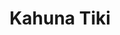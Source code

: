---
layout: place
title: Kahuna Tiki
permalink: /california/north-hollywood/kahuna-tiki.html
stateAbbr: CA
stateName: California
cityName: North Hollywood
seo:
  type: restaurant
  links: null
place_id: ChIJTwdXbvOVwoARomqCBB1qJHA
photos:
  - name: >-
      places/ChIJTwdXbvOVwoARomqCBB1qJHA/photos/AeeoHcKr9zvDn10Egk69iImWuHWS21KXommjAJc1VHOk0wBeonneEs9K0cJZwaRJvmGpX2i2Hbc-0TbmUDWDidnBb-02tpwX9JDLjYgvxqEULeOt5lWA18RLdTteUsWf9_E9SEmxBoyFEAQFD1TH65IDOeWJ7mdts_6wYHjy21k4KEZwhHAZo69-osmwOlc6MRo5P1Kh8N7rbJzuxIsOX7EL_dsBdf7jDqQffRainfJSCZdGx30APsZZ5NVQ7swjeSNUO-cnvQbdFeByqQQim44oMw7Ur-JcihQWCtwBxG5XFU3tGBVDqWkW8DeH_TJkm2joreFab19SCVh6NPz7MN6_sPDeGok6DLkgOMAzxSPHSFAO9I4Pvl1eetlPXxxK-RudS9_U5n-cyFDq_Tx04lzIJxc_TTv1BbxL3OiP5U23jYNBTUE
    widthPx: 3072
    heightPx: 4080
    authorAttributions:
      - displayName: Devin Diaz
        uri: https://maps.google.com/maps/contrib/102085516856800323076
        photoUri: >-
          https://lh3.googleusercontent.com/a-/ALV-UjWomE-87qHuIGzgPyFdieJt84keJll7PUfGguaJrzVQsrPZnaU_Fw=s100-p-k-no-mo
    flagContentUri: >-
      https://www.google.com/local/imagery/report/?cb_client=maps_api_places.places_api&image_key=!1e10!2sCIHM0ogKEICAgIDO2qHMxgE&hl=en-US
    googleMapsUri: >-
      https://www.google.com/maps/place//data=!3m4!1e2!3m2!1sCIHM0ogKEICAgIDO2qHMxgE!2e10!4m2!3m1!1s0x80c295f36e57074f:0x70246a1d04826aa2
  - name: >-
      places/ChIJTwdXbvOVwoARomqCBB1qJHA/photos/AeeoHcJIqO3jhATnOzM44Ylun6u1HtT_XXcFMWnLcc5lZP7IQeSTjYHjI6d5vM8SMuz1_Gxkgx6uDkRI2SQR56ONX9DDMdHeLqXy1zQZRanihFl2HnGg1M9gh-dUhDbQ4vJC3TPy_lMVsoEV3in6Og2z2ETmC-2B8Bxf2f52kghxcd-yoOfBQ57QXduOKoVDWX2aBE6GKMab5jK1R2uB9H45q1wnCOFYYCQpnuuVPIf0Skd3CweT0VQTPgfS1u5SvEzF8XODCgzsIP4akVv3zyJwj0Ok0AAh9TfrPQIsAdDmqUZPtjtB-p98uINtyg_OCcUwW1ZHtlOA-iZ9wt62u3PWyJIMRrXml6a--fxFbe_iW2eZQDjgzOxIgwXJqiBb9YYA-_Lsyi6VQg1lFWNDDr1dJImr_ixluF-CeIFEdr8bo1nzgA
    widthPx: 4800
    heightPx: 3600
    authorAttributions:
      - displayName: Cristine
        uri: https://maps.google.com/maps/contrib/111858323588240805140
        photoUri: >-
          https://lh3.googleusercontent.com/a-/ALV-UjXE-w34CQI1QnCpj5WVYuQnjmVk5DGOIP5UUkDL3_jWtuZP5bMp=s100-p-k-no-mo
    flagContentUri: >-
      https://www.google.com/local/imagery/report/?cb_client=maps_api_places.places_api&image_key=!1e10!2sCIHM0ogKEICAgICRjpu-fw&hl=en-US
    googleMapsUri: >-
      https://www.google.com/maps/place//data=!3m4!1e2!3m2!1sCIHM0ogKEICAgICRjpu-fw!2e10!4m2!3m1!1s0x80c295f36e57074f:0x70246a1d04826aa2
  - name: >-
      places/ChIJTwdXbvOVwoARomqCBB1qJHA/photos/AeeoHcIb0eKHVO_76vunAgq_RYBzNe-JM1fYcmsdDTX8WgYsLaYrIe35emvn_jMx7OpeReHVIVnOxDTZpoIYHXueCZzzq8lN_78Slf5kt0pch0nG3gCKsZBAvVFiEqNmEZx4qrxYax27Msv59vF99P04AbbVL9Fl1gYCdB04WXI9nX4nJruamQEDC_Ykai5YCUSuVoxmQnxI1A_jbD1Plsz4UZvhsWfvUBYh7rtIgDpL2r5xOYFk19e2COROZA4e8IUbVarzrlXN7RvaM5Zz57beN0A8MSBb-eRxHy_CYjlhOBJUgdWOYZpf6t8ufAt4hX-L0wnIQr18eBJi3t-T0iAFBAcfnRoFqQ_iZLFHMaUAkcqHVPheIzNtWFB1F0y6r1H8sqvKA-0GVg0DSTGazgZO5BQzERNEYCafvrdayoQR8Y8
    widthPx: 2268
    heightPx: 4032
    authorAttributions:
      - displayName: S F
        uri: https://maps.google.com/maps/contrib/106394476342562298129
        photoUri: >-
          https://lh3.googleusercontent.com/a-/ALV-UjVjklBDWV9cTng1BV7wQeR-KOMqOSFInxpXms-qQL7yTil5vQs=s100-p-k-no-mo
    flagContentUri: >-
      https://www.google.com/local/imagery/report/?cb_client=maps_api_places.places_api&image_key=!1e10!2sCIHM0ogKEICAgICLjLz5Ig&hl=en-US
    googleMapsUri: >-
      https://www.google.com/maps/place//data=!3m4!1e2!3m2!1sCIHM0ogKEICAgICLjLz5Ig!2e10!4m2!3m1!1s0x80c295f36e57074f:0x70246a1d04826aa2
  - name: >-
      places/ChIJTwdXbvOVwoARomqCBB1qJHA/photos/AeeoHcIM7dNJb8ntylE-AIcX3J2EFvBDNUWVg_MyK3i_wef7B9TVGdWzSN7ud4VFve4W1AmrnfUOLb43ldDOSu4Dlleo4n4xPiV3yzP8zumXmhB2ory5aZCmLKb-khCU3P53ZobA4wl4RkRhDViiBW345LymsT0YYNdMKXZiFvxX1rVK5YGW8YN1NQI-K6gLzg5JA_UYYnGnFCPzSOhdIg8nHUfA2b8crHmumH0ItWhXm3bTly5QWOXZ9oeNOySTjzHSu3LvtS7e5T6yhTEi-L0U2R7wKJ2r08ft3XbwJuRyJin3-POyrZxz5kJQWpPg8QJd3C5WgzrqOmNQAH9QK6DVjHH1Y2_xYTrl297cnt6k4KGAe_kg2DTjsqYY_pcY3kZ8h4aWtcQaI0z2aMU_TVsonwD_Ex75ci93VlIFdrawhsOYJ1Sc
    widthPx: 3024
    heightPx: 4032
    authorAttributions:
      - displayName: Joe
        uri: https://maps.google.com/maps/contrib/104798570701744733214
        photoUri: >-
          https://lh3.googleusercontent.com/a/ACg8ocL5uYwOISa8O4TLCL0nvHKWSPj7S07KLp_XLzlSSavo3hof8Q=s100-p-k-no-mo
    flagContentUri: >-
      https://www.google.com/local/imagery/report/?cb_client=maps_api_places.places_api&image_key=!1e10!2sCIHM0ogKEICAgIDbo_jukQE&hl=en-US
    googleMapsUri: >-
      https://www.google.com/maps/place//data=!3m4!1e2!3m2!1sCIHM0ogKEICAgIDbo_jukQE!2e10!4m2!3m1!1s0x80c295f36e57074f:0x70246a1d04826aa2
  - name: >-
      places/ChIJTwdXbvOVwoARomqCBB1qJHA/photos/AeeoHcKWmuVowHIaUTz3DVcoiUUjAl4rFtcHhTQaY3JdD-TCpkGB3wE6fP4PIRBrjSMM1VUUmcocdG5E_vHoB355BTUn6TeH0cSdtWDc3bOpj1nKspGNlVPXYKrc23RZLW771ebcK4E59FIn1o6R73QdgcmEFF_5bUzkzSgC3NG2y9ncHk6YdQ_38TxtXj6b-RE7s6F6O5JHrx3pL29QRdBhjvvrONYtcbXKOS3UR9Ph3tnPAVVehhbIcuZLQxrF6yDOch6TbmGUAHajvTyHMx22GHoC0rWYkac9NxDbj8laDCwAQdS9MMJDTO2Pp3UjWAFtNzcBRGRNtxDeB8eTfhgVohoEdH-WnJyu9xf-HWf0gtehdqRUPM1yg-c2EFTO2E6aul3vBI-0X4g11R38RGJqTJmspQ5CzmP-TImAAnnWNXcSBg
    widthPx: 2464
    heightPx: 1848
    authorAttributions:
      - displayName: sk qs
        uri: https://maps.google.com/maps/contrib/100186113579421199804
        photoUri: >-
          https://lh3.googleusercontent.com/a-/ALV-UjUoPxqgC0SYkoxebCCKzzJEUjL6viJMP47Pg9y_T-_ld1n-JxNf=s100-p-k-no-mo
    flagContentUri: >-
      https://www.google.com/local/imagery/report/?cb_client=maps_api_places.places_api&image_key=!1e10!2sCIHM0ogKEICAgMDQo8iGBQ&hl=en-US
    googleMapsUri: >-
      https://www.google.com/maps/place//data=!3m4!1e2!3m2!1sCIHM0ogKEICAgMDQo8iGBQ!2e10!4m2!3m1!1s0x80c295f36e57074f:0x70246a1d04826aa2
  - name: >-
      places/ChIJTwdXbvOVwoARomqCBB1qJHA/photos/AeeoHcIMeKIUJt1_So0SbxJbnDl21zIzUu9xrLuFvohyDit7jVnQQLuOmIxgi8WnTPcluViU5RmVMtUgFNaqgCimvhPo6mVcjBoT6P8eLBK5ZIIEB0nV3BhKjsnKpNxRM-R5VaPhqt6wf8qAMc5fAItWkiPUZf3k7eKW6Hxowayf8RhZTClcHlLetYkLxJL8tTMQzY8XXwdQxRuDWRTRfn0co1lRMm6DVrcs6ccumz0nTKl8DkvjituRzeVa7uJgCmaCtXMJMN-1uaHxFUhV8sVUVdRXz4qxE7KzyMF8twL9Bb37JchmvcRf4W_hQlq_scRiU8j7sVX3WdBRLEDcudhkexbMn1jJY9DsMWpBUh80vSFDkLRFWHTH1_Nw_80jZ3DQX7eWwTxADQbb3hNnyI6Kj9oFN70oUrBSSqMBYQR0zsOAeas
    widthPx: 2700
    heightPx: 4800
    authorAttributions:
      - displayName: Cameron Hunter
        uri: https://maps.google.com/maps/contrib/116449377670113611058
        photoUri: >-
          https://lh3.googleusercontent.com/a-/ALV-UjXTN9PRxh0mnyIOmMkfTSJ-s4jXPepOHJ2WDjVN0XXVPZAwvnCbdQ=s100-p-k-no-mo
    flagContentUri: >-
      https://www.google.com/local/imagery/report/?cb_client=maps_api_places.places_api&image_key=!1e10!2sCIHM0ogKEICAgICDy6eQgQE&hl=en-US
    googleMapsUri: >-
      https://www.google.com/maps/place//data=!3m4!1e2!3m2!1sCIHM0ogKEICAgICDy6eQgQE!2e10!4m2!3m1!1s0x80c295f36e57074f:0x70246a1d04826aa2
  - name: >-
      places/ChIJTwdXbvOVwoARomqCBB1qJHA/photos/AeeoHcKqPfe4M_1PnSD_3J4DTz0Soki1AG7gF7AV1ydoeqn2l6re70Vog_n_LzZXqs7ymEr5dhqn3U-N7q_aL-t2W-IDnbNp4o8yzewaw3gdVymFN1wYjNjfYxFp2PIoabinsgLdNSCKe_h0Jx1Sq2mKXerkMeQQmrgHYl_d1O06HPidZGPGuqRElTu0xlmkOYRCr2upODHltfgGyq6YlCdQCsJVd12ioUxzvpC17M6RfPUxqahH6B7HDB35Y9d_f0OiiIFHVcJ5sQADkRDPmyo1qRJIHSf3anGi4pMhGk68owzVBrqtCEGS3kjt2LPY43PbDwLWga-8-43HZvtvVlT9GtwKjK6k2twx877lvBn37Jp4gxHYilD9XIB_bDYxa1l7_pCjeoggo6GunTIor0XcYqKVR8YSIF-kX7EJ6-SUw3OWzw
    widthPx: 4080
    heightPx: 3072
    authorAttributions:
      - displayName: Devin Diaz
        uri: https://maps.google.com/maps/contrib/102085516856800323076
        photoUri: >-
          https://lh3.googleusercontent.com/a-/ALV-UjWomE-87qHuIGzgPyFdieJt84keJll7PUfGguaJrzVQsrPZnaU_Fw=s100-p-k-no-mo
    flagContentUri: >-
      https://www.google.com/local/imagery/report/?cb_client=maps_api_places.places_api&image_key=!1e10!2sCIHM0ogKEICAgIDO2qHMTg&hl=en-US
    googleMapsUri: >-
      https://www.google.com/maps/place//data=!3m4!1e2!3m2!1sCIHM0ogKEICAgIDO2qHMTg!2e10!4m2!3m1!1s0x80c295f36e57074f:0x70246a1d04826aa2
  - name: >-
      places/ChIJTwdXbvOVwoARomqCBB1qJHA/photos/AeeoHcJVdXzJAkN8XTcJhd2VDO2pmUosrUehQA488GqGbt1Q5zMFS7daxOxy_0DQTDG1u_2FYJoJaPKOkxF1ZcpLbQQZrShNg0rKUxlQoFIFddrWXlvw_dKZXnoM404mhrGJBJwdrZQcYqBWRVl2z8I8pHeYBYjrYdHiO6zCQtgo9H8eokYnOPQ_q7csLaC3bA0tldUr6J7HfCFioMAilMGpMpr_rHurEf6MVBu_BOunos0SWbGBpbdhlWPithCpDxCQljMkkn7w3I9GPWygQHbS2_3XwnUIq_eDgXlmlPBvauQuYNkav2J3LNUVswhCM74lrbpUQTb2SkJJ4e8890bUpbQQ1W0LKdX2AhjN9cz4X42XnZKNI5o7bve8wc5C2wkNojjzO9zymRlWJbfNGYRnWOPVQOlZJAY_7kIgEj7z6iq6lSV7
    widthPx: 4080
    heightPx: 3072
    authorAttributions:
      - displayName: Devin Diaz
        uri: https://maps.google.com/maps/contrib/102085516856800323076
        photoUri: >-
          https://lh3.googleusercontent.com/a-/ALV-UjWomE-87qHuIGzgPyFdieJt84keJll7PUfGguaJrzVQsrPZnaU_Fw=s100-p-k-no-mo
    flagContentUri: >-
      https://www.google.com/local/imagery/report/?cb_client=maps_api_places.places_api&image_key=!1e10!2sCIHM0ogKEICAgIDO2qHMgQE&hl=en-US
    googleMapsUri: >-
      https://www.google.com/maps/place//data=!3m4!1e2!3m2!1sCIHM0ogKEICAgIDO2qHMgQE!2e10!4m2!3m1!1s0x80c295f36e57074f:0x70246a1d04826aa2
  - name: >-
      places/ChIJTwdXbvOVwoARomqCBB1qJHA/photos/AeeoHcIeRkeEQvrrtbz1v1ZFD9G_jn2KHxdOJlvnN__-cOhnXVh7MgZj87W2sOtNMYsBxzDRo3XlGxFimly54C6e0Yvk8O4rl8nhLDhTbvYKzdG5Fh2KAE3XLoMwmBsJWDu50E0-sPYNq5igfNsElgfwEWDKMcjU0liIZx29Bq-3m0iWVUQFK-vznrhGVmGjWG3esusc-na5m8QaYw_yLVv54v3uVoA8cUUrUbkKTgm6IpEahswqKgYDw0Z-SahIbrkScNZDJIg-s_Ew0wk4cWW_DXwep1sW4Npew-VUrB5-cekI53kHwj2Fz86MbR_aBFnKCn3C3BHI8O3SUhivbIanrE4nFxUjPKVg-HJ_lio44Jr26-q6uA95dSbbwHdKdB_AQIt0cswr3dpktU7S6emWqYn_GxHtmwf7KnUE28Zb-wMnuMLH
    widthPx: 3000
    heightPx: 4000
    authorAttributions:
      - displayName: Timothy Price
        uri: https://maps.google.com/maps/contrib/100947626760759719535
        photoUri: >-
          https://lh3.googleusercontent.com/a-/ALV-UjWfJnNvCQx9VgWdWqh2ckoaZP4vKptW8ECySH2-UVna-EbQyhxV=s100-p-k-no-mo
    flagContentUri: >-
      https://www.google.com/local/imagery/report/?cb_client=maps_api_places.places_api&image_key=!1e10!2sCIHM0ogKEICAgICB-IKdsQE&hl=en-US
    googleMapsUri: >-
      https://www.google.com/maps/place//data=!3m4!1e2!3m2!1sCIHM0ogKEICAgICB-IKdsQE!2e10!4m2!3m1!1s0x80c295f36e57074f:0x70246a1d04826aa2
  - name: >-
      places/ChIJTwdXbvOVwoARomqCBB1qJHA/photos/AeeoHcKl5qhn2I357_D-D1FvithetY7s4k8_hcUBNrOCbdS4JdGRoYMn_FleFq2GdIiqYPudVhnihLM8wz8kTnEb2-Sr_pBHfHfL1QvTDqTCEAiwBNf25vJGyi6-Z2IscJ4F_7lHKA-yt5ejsqcubUPH0UWetd9UAIENQC3aRyodUAqPsanFCE8vUodQOYjYKel6--lS4TcH5VMu2Zn_giEQdQygDQktFLeWJuKXFKR71ct5sYCvu9G_WXbc2pktYbpMMBfZr4FYU5mbAGdZEZlJXBYKjj053PSpGxs40KPJ4xVGeYsCmSKVabXJVjk6NpFIhq0CJtpb-h3Jo0Cnz23pKY64CrZh8wOEuCl0Cb3VYdLz55OWIrnQHk4rH1IXAVw8pkTtVuIzkhwODwp4JNf8p-tDGlnJsHggKsQCG826GD0
    widthPx: 3599
    heightPx: 4800
    authorAttributions:
      - displayName: Sabrina Greenwood-Briggs
        uri: https://maps.google.com/maps/contrib/100549587681489959170
        photoUri: >-
          https://lh3.googleusercontent.com/a-/ALV-UjVhEl2cxjoWuXJE2ek97heNN13e9i6ETY-04J2Ex_VNR0hhCIqT=s100-p-k-no-mo
    flagContentUri: >-
      https://www.google.com/local/imagery/report/?cb_client=maps_api_places.places_api&image_key=!1e10!2sCIHM0ogKEICAgID29_r9EA&hl=en-US
    googleMapsUri: >-
      https://www.google.com/maps/place//data=!3m4!1e2!3m2!1sCIHM0ogKEICAgID29_r9EA!2e10!4m2!3m1!1s0x80c295f36e57074f:0x70246a1d04826aa2
address: 11026 Magnolia Blvd, North Hollywood, CA 91601, USA
street: 11026 Magnolia Blvd
city: North Hollywood
state: CA
zip: '91601'
country: USA
neighborhood: North Hollywood
latitude: '34.164689'
longitude: '-118.371612'
accessibility_options:
  wheelchairAccessibleEntrance: true
  wheelchairAccessibleRestroom: true
  wheelchairAccessibleSeating: true
business_status: OPERATIONAL
name: Kahuna Tiki
google_maps_links:
  directionsUri: >-
    https://www.google.com/maps/dir//''/data=!4m7!4m6!1m1!4e2!1m2!1m1!1s0x80c295f36e57074f:0x70246a1d04826aa2!3e0
  placeUri: https://maps.google.com/?cid=8080700304271764130
  writeAReviewUri: >-
    https://www.google.com/maps/place//data=!4m3!3m2!1s0x80c295f36e57074f:0x70246a1d04826aa2!12e1
  reviewsUri: >-
    https://www.google.com/maps/place//data=!4m4!3m3!1s0x80c295f36e57074f:0x70246a1d04826aa2!9m1!1b1
  photosUri: >-
    https://www.google.com/maps/place//data=!4m3!3m2!1s0x80c295f36e57074f:0x70246a1d04826aa2!10e5
primary_type: Sushi Restaurant
opening_hours:
  regular: null
  current: null
secondary_opening_hours:
  regular:
    weekdayDescriptions: null
    type: null
  current:
    weekdayDescriptions: null
    type: null
phone: null
price_level: null
price_range: null
rating: null
rating_count: 0
website: null
description: >-
  Discover Kahuna Tiki in North Hollywood, CA$$$Kahuna Tiki in North Hollywood,
  CA, offers a vibrant tiki-themed escape where fresh sushi and creative rolls
  take center stage, blending island vibes with Japanese flavors for an
  unforgettable dining experience. This spot stands out for its specialty sushi
  selections that cater to those seeking top-rated options near the area,
  complemented by a lively bar atmosphere that enhances every visit. Guests can
  enjoy nightly entertainment that adds a fun twist to enjoying sushi places
  close to home, making it a go-to destination for anyone exploring
  Japanese-inspired cuisine. The restaurant's accessible features ensure a
  welcoming environment, allowing everyone to savor the tropical ambiance and
  high-quality dishes without any hassle.
generative_summary: >-
  Discover Kahuna Tiki in North Hollywood, CA$$$Kahuna Tiki in North Hollywood,
  CA, offers a vibrant tiki-themed escape where fresh sushi and creative rolls
  take center stage, blending island vibes with Japanese flavors for an
  unforgettable dining experience. This spot stands out for its specialty sushi
  selections that cater to those seeking top-rated options near the area,
  complemented by a lively bar atmosphere that enhances every visit. Guests can
  enjoy nightly entertainment that adds a fun twist to enjoying sushi places
  close to home, making it a go-to destination for anyone exploring
  Japanese-inspired cuisine. The restaurant's accessible features ensure a
  welcoming environment, allowing everyone to savor the tropical ambiance and
  high-quality dishes without any hassle.
generative_disclosure: Summarized by AI using the Grok-3-Mini model.
reviews: null
review_summary: >-
  What People Are Saying About the Experience$$$Though specific reviews for this
  spot are limited, folks exploring sushi restaurants in the area often
  highlight the appeal of tiki-themed vibes and inventive rolls that make dining
  out feel special and relaxed. Many appreciate the fresh flavors and
  entertaining atmosphere, noting it as a solid choice for anyone craving the
  best sushi near me without the usual fuss. Visitors tend to mention the
  welcoming setup as a plus for groups or casual nights out, keeping things
  light and enjoyable overall. It's clear that places like this bring a fun,
  tropical energy to the table, encouraging repeat visits for those who love
  sushi and live music combined in one spot.
review_disclosure: Summarized by AI using the Grok-3-Mini model.
parking_options: null
payment_options: null
allow_dogs: null
curbside_pickup: null
delivery: null
dine_in: null
good_for_children: null
good_for_groups: null
good_for_sports: null
live_music: null
menu_for_children: null
outdoor_seating: null
reservable: null
restroom: null
serves_beer: null
serves_breakfast: null
serves_brunch: null
serves_cocktails: null
serves_coffee: null
serves_dinner: null
serves_dessert: null
serves_lunch: null
serves_vegetarian_food: null
serves_wine: null
takeout: null
update_category: pro
places_description: null

---